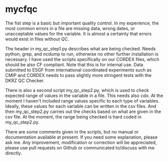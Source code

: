 # mycfqc

The fist step is a basic but important quality control. In my experience, the most common errors in a file are missing data, wrong dates, or unacceptable values for the variable. It is almost a certainty that errors would exist in files without QC.

The header in my_qc_step1.py describes what are being checked. Needs python, grep, and ncdump to run, otherwise no other further installation is necessary. I have used the scripts specifically on our CORDEX files, which should be also CF compliant. Note that this is for internal use. Data submitted to ESGF from international coordinated experiments such as CMIP and CORDEX needs to pass slightly more stringent tests with the DKRZ QC Checker.

There is also a second script my_qc_step2.py, which is used to check expected range of values in the variable in a file. This needs also cdo. At the moment I haven't included range values specific to each type of variables. Ideally, these values for each variable can be written in the csv files. And then my_qc_step2.py carries out the checks based on what are given in the csv file. At the moment, the range being checked is hard coded in my_qc_step2.py. 

There are some comments given in the scripts, but no manual or documentation available at present. If you need some explanation, please ask me. Any improvement, modification or correction will be appreciated, please use pull requests on Github or communicated to/discuss with me directly. 
